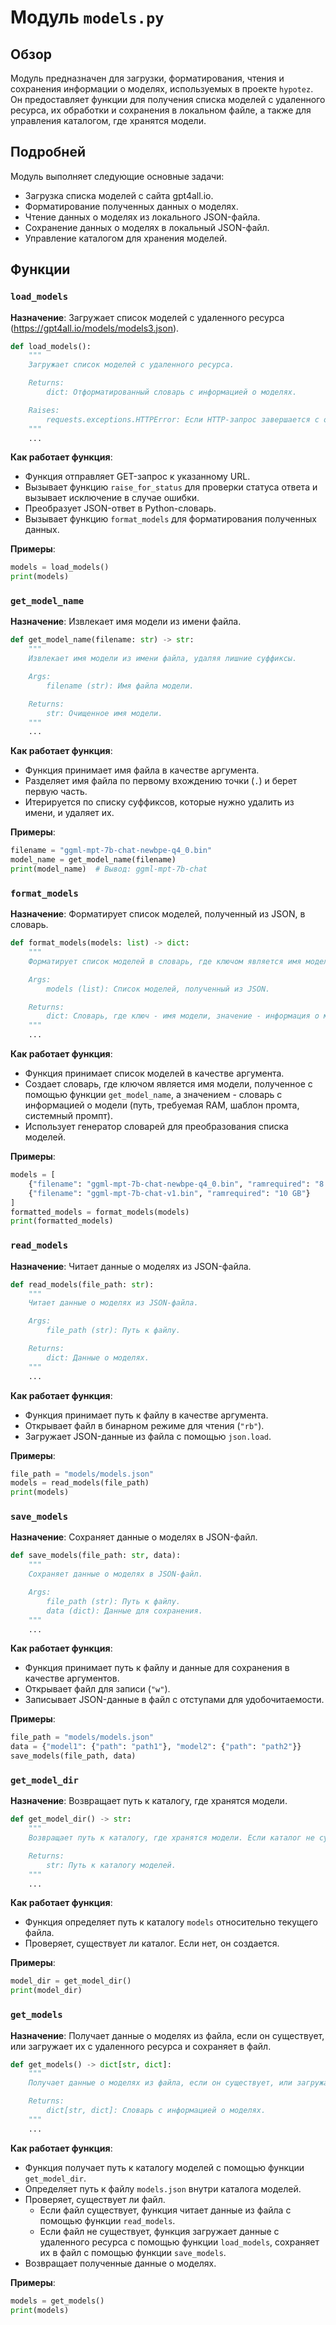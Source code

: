 # Модуль `models.py`

## Обзор

Модуль предназначен для загрузки, форматирования, чтения и сохранения информации о моделях, используемых в проекте `hypotez`. Он предоставляет функции для получения списка моделей с удаленного ресурса, их обработки и сохранения в локальном файле, а также для управления каталогом, где хранятся модели.

## Подробней

Модуль выполняет следующие основные задачи:

- Загрузка списка моделей с сайта gpt4all.io.
- Форматирование полученных данных о моделях.
- Чтение данных о моделях из локального JSON-файла.
- Сохранение данных о моделях в локальный JSON-файл.
- Управление каталогом для хранения моделей.

## Функции

### `load_models`

**Назначение**: Загружает список моделей с удаленного ресурса (https://gpt4all.io/models/models3.json).

```python
def load_models():
    """
    Загружает список моделей с удаленного ресурса.

    Returns:
        dict: Отформатированный словарь с информацией о моделях.

    Raises:
        requests.exceptions.HTTPError: Если HTTP-запрос завершается с ошибкой.
    """
    ...
```

**Как работает функция**:
- Функция отправляет GET-запрос к указанному URL.
- Вызывает функцию `raise_for_status` для проверки статуса ответа и вызывает исключение в случае ошибки.
- Преобразует JSON-ответ в Python-словарь.
- Вызывает функцию `format_models` для форматирования полученных данных.

**Примеры**:

```python
models = load_models()
print(models)
```

### `get_model_name`

**Назначение**: Извлекает имя модели из имени файла.

```python
def get_model_name(filename: str) -> str:
    """
    Извлекает имя модели из имени файла, удаляя лишние суффиксы.

    Args:
        filename (str): Имя файла модели.

    Returns:
        str: Очищенное имя модели.
    """
    ...
```

**Как работает функция**:

- Функция принимает имя файла в качестве аргумента.
- Разделяет имя файла по первому вхождению точки (`.`) и берет первую часть.
- Итерируется по списку суффиксов, которые нужно удалить из имени, и удаляет их.

**Примеры**:

```python
filename = "ggml-mpt-7b-chat-newbpe-q4_0.bin"
model_name = get_model_name(filename)
print(model_name)  # Вывод: ggml-mpt-7b-chat
```

### `format_models`

**Назначение**: Форматирует список моделей, полученный из JSON, в словарь.

```python
def format_models(models: list) -> dict:
    """
    Форматирует список моделей в словарь, где ключом является имя модели.

    Args:
        models (list): Список моделей, полученный из JSON.

    Returns:
        dict: Словарь, где ключ - имя модели, значение - информация о модели.
    """
    ...
```

**Как работает функция**:

- Функция принимает список моделей в качестве аргумента.
- Создает словарь, где ключом является имя модели, полученное с помощью функции `get_model_name`, а значением - словарь с информацией о модели (путь, требуемая RAM, шаблон промта, системный промпт).
- Использует генератор словарей для преобразования списка моделей.

**Примеры**:

```python
models = [
    {"filename": "ggml-mpt-7b-chat-newbpe-q4_0.bin", "ramrequired": "8 GB", "promptTemplate": "<prompt>", "systemPrompt": "<system>"},
    {"filename": "ggml-mpt-7b-chat-v1.bin", "ramrequired": "10 GB"}
]
formatted_models = format_models(models)
print(formatted_models)
```

### `read_models`

**Назначение**: Читает данные о моделях из JSON-файла.

```python
def read_models(file_path: str):
    """
    Читает данные о моделях из JSON-файла.

    Args:
        file_path (str): Путь к файлу.

    Returns:
        dict: Данные о моделях.
    """
    ...
```

**Как работает функция**:

- Функция принимает путь к файлу в качестве аргумента.
- Открывает файл в бинарном режиме для чтения (`"rb"`).
- Загружает JSON-данные из файла с помощью `json.load`.

**Примеры**:

```python
file_path = "models/models.json"
models = read_models(file_path)
print(models)
```

### `save_models`

**Назначение**: Сохраняет данные о моделях в JSON-файл.

```python
def save_models(file_path: str, data):
    """
    Сохраняет данные о моделях в JSON-файл.

    Args:
        file_path (str): Путь к файлу.
        data (dict): Данные для сохранения.
    """
    ...
```

**Как работает функция**:

- Функция принимает путь к файлу и данные для сохранения в качестве аргументов.
- Открывает файл для записи (`"w"`).
- Записывает JSON-данные в файл с отступами для удобочитаемости.

**Примеры**:

```python
file_path = "models/models.json"
data = {"model1": {"path": "path1"}, "model2": {"path": "path2"}}
save_models(file_path, data)
```

### `get_model_dir`

**Назначение**: Возвращает путь к каталогу, где хранятся модели.

```python
def get_model_dir() -> str:
    """
    Возвращает путь к каталогу, где хранятся модели. Если каталог не существует, он создается.

    Returns:
        str: Путь к каталогу моделей.
    """
    ...
```

**Как работает функция**:

- Функция определяет путь к каталогу `models` относительно текущего файла.
- Проверяет, существует ли каталог. Если нет, он создается.

**Примеры**:

```python
model_dir = get_model_dir()
print(model_dir)
```

### `get_models`

**Назначение**: Получает данные о моделях из файла, если он существует, или загружает их с удаленного ресурса и сохраняет в файл.

```python
def get_models() -> dict[str, dict]:
    """
    Получает данные о моделях из файла, если он существует, или загружает их с удаленного ресурса и сохраняет в файл.

    Returns:
        dict[str, dict]: Словарь с информацией о моделях.
    """
    ...
```

**Как работает функция**:

- Функция получает путь к каталогу моделей с помощью функции `get_model_dir`.
- Определяет путь к файлу `models.json` внутри каталога моделей.
- Проверяет, существует ли файл.
  - Если файл существует, функция читает данные из файла с помощью функции `read_models`.
  - Если файл не существует, функция загружает данные с удаленного ресурса с помощью функции `load_models`, сохраняет их в файл с помощью функции `save_models`.
- Возвращает полученные данные о моделях.

**Примеры**:

```python
models = get_models()
print(models)
```